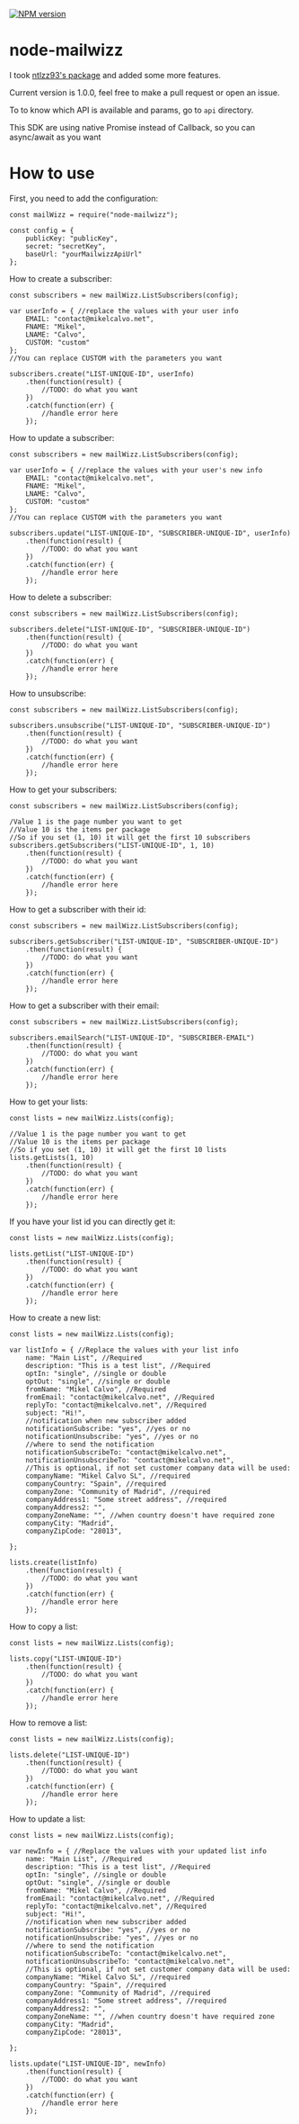 
[![NPM version][npm-version-image]][npm-url]
# node-mailwizz

I took [ntlzz93's package](https://github.com/ntlzz93/node-mailwizz-sdk) and added some more features.

Current version is 1.0.0, feel free to make a pull request  or open an issue.

To to know which API is available and params, go to `api` directory.

This SDK are using native Promise instead of Callback, so you can async/await as you want

How to use
====================
First, you need to add the configuration:
```
const mailWizz = require("node-mailwizz");

const config = {
    publicKey: "publicKey",
    secret: "secretKey",
    baseUrl: "yourMailwizzApiUrl"
};
```

How to create a subscriber:
```
const subscribers = new mailWizz.ListSubscribers(config);

var userInfo = { //replace the values with your user info
    EMAIL: "contact@mikelcalvo.net",
    FNAME: "Mikel",
    LNAME: "Calvo",
    CUSTOM: "custom"
};
//You can replace CUSTOM with the parameters you want

subscribers.create("LIST-UNIQUE-ID", userInfo)
    .then(function(result) {
        //TODO: do what you want
    })
    .catch(function(err) {
        //handle error here
    });
```

How to update a subscriber:
```
const subscribers = new mailWizz.ListSubscribers(config);

var userInfo = { //replace the values with your user's new info
    EMAIL: "contact@mikelcalvo.net",
    FNAME: "Mikel",
    LNAME: "Calvo",
    CUSTOM: "custom"
};
//You can replace CUSTOM with the parameters you want

subscribers.update("LIST-UNIQUE-ID", "SUBSCRIBER-UNIQUE-ID", userInfo)
    .then(function(result) {
        //TODO: do what you want
    })
    .catch(function(err) {
        //handle error here
    });
```

How to delete a subscriber:
```
const subscribers = new mailWizz.ListSubscribers(config);

subscribers.delete("LIST-UNIQUE-ID", "SUBSCRIBER-UNIQUE-ID")
    .then(function(result) {
        //TODO: do what you want
    })
    .catch(function(err) {
        //handle error here
    });
```

How to unsubscribe:
```
const subscribers = new mailWizz.ListSubscribers(config);

subscribers.unsubscribe("LIST-UNIQUE-ID", "SUBSCRIBER-UNIQUE-ID")
    .then(function(result) {
        //TODO: do what you want
    })
    .catch(function(err) {
        //handle error here
    });
```

How to get your subscribers:
```
const subscribers = new mailWizz.ListSubscribers(config);

/Value 1 is the page number you want to get
//Value 10 is the items per package
//So if you set (1, 10) it will get the first 10 subscribers
subscribers.getSubscribers("LIST-UNIQUE-ID", 1, 10)
    .then(function(result) {
        //TODO: do what you want
    })
    .catch(function(err) {
        //handle error here
    });
```

How to get a subscriber with their id:
```
const subscribers = new mailWizz.ListSubscribers(config);

subscribers.getSubscriber("LIST-UNIQUE-ID", "SUBSCRIBER-UNIQUE-ID")
    .then(function(result) {
        //TODO: do what you want
    })
    .catch(function(err) {
        //handle error here
    });
```

How to get a subscriber with their email:
```
const subscribers = new mailWizz.ListSubscribers(config);

subscribers.emailSearch("LIST-UNIQUE-ID", "SUBSCRIBER-EMAIL")
    .then(function(result) {
        //TODO: do what you want
    })
    .catch(function(err) {
        //handle error here
    });
```

How to get your lists:
```
const lists = new mailWizz.Lists(config);

//Value 1 is the page number you want to get
//Value 10 is the items per package
//So if you set (1, 10) it will get the first 10 lists
lists.getLists(1, 10)
    .then(function(result) {
        //TODO: do what you want
    })
    .catch(function(err) {
        //handle error here
    });
```

If you have your list id you can directly get it:
```
const lists = new mailWizz.Lists(config);

lists.getList("LIST-UNIQUE-ID")
    .then(function(result) {
        //TODO: do what you want
    })
    .catch(function(err) {
        //handle error here
    });
```

How to create a new list:
```
const lists = new mailWizz.Lists(config);

var listInfo = { //Replace the values with your list info
    name: "Main List", //Required
    description: "This is a test list", //Required
    optIn: "single", //single or double
    optOut: "single", //single or double
    fromName: "Mikel Calvo", //Required
    fromEmail: "contact@mikelcalvo.net", //Required
    replyTo: "contact@mikelcalvo.net", //Required
    subject: "Hi!",
    //notification when new subscriber added
    notificationSubscribe: "yes", //yes or no
    notificationUnsubscribe: "yes", //yes or no
    //where to send the notification
    notificationSubscribeTo: "contact@mikelcalvo.net",
    notificationUnsubscribeTo: "contact@mikelcalvo.net",
    //This is optional, if not set customer company data will be used:
    companyName: "Mikel Calvo SL", //required
    companyCountry: "Spain", //required
    companyZone: "Community of Madrid", //required
    companyAddress1: "Some street address", //required
    companyAddress2: "",
    companyZoneName: "", //when country doesn't have required zone
    companyCity: "Madrid",
    companyZipCode: "28013",

};

lists.create(listInfo)
    .then(function(result) {
        //TODO: do what you want
    })
    .catch(function(err) {
        //handle error here
    });
```

How to copy a list:
```
const lists = new mailWizz.Lists(config);

lists.copy("LIST-UNIQUE-ID")
    .then(function(result) {
        //TODO: do what you want
    })
    .catch(function(err) {
        //handle error here
    });
```

How to remove a list:
```
const lists = new mailWizz.Lists(config);

lists.delete("LIST-UNIQUE-ID")
    .then(function(result) {
        //TODO: do what you want
    })
    .catch(function(err) {
        //handle error here
    });
```
How to update a list:
```
const lists = new mailWizz.Lists(config);

var newInfo = { //Replace the values with your updated list info
    name: "Main List", //Required
    description: "This is a test list", //Required
    optIn: "single", //single or double
    optOut: "single", //single or double
    fromName: "Mikel Calvo", //Required
    fromEmail: "contact@mikelcalvo.net", //Required
    replyTo: "contact@mikelcalvo.net", //Required
    subject: "Hi!",
    //notification when new subscriber added
    notificationSubscribe: "yes", //yes or no
    notificationUnsubscribe: "yes", //yes or no
    //where to send the notification
    notificationSubscribeTo: "contact@mikelcalvo.net",
    notificationUnsubscribeTo: "contact@mikelcalvo.net",
    //This is optional, if not set customer company data will be used:
    companyName: "Mikel Calvo SL", //required
    companyCountry: "Spain", //required
    companyZone: "Community of Madrid", //required
    companyAddress1: "Some street address", //required
    companyAddress2: "",
    companyZoneName: "", //when country doesn't have required zone
    companyCity: "Madrid",
    companyZipCode: "28013",

};

lists.update("LIST-UNIQUE-ID", newInfo)
    .then(function(result) {
        //TODO: do what you want
    })
    .catch(function(err) {
        //handle error here
    });
```
[npm-url]: https://npmjs.org/package/node-mailwizz
[npm-version-image]: http://img.shields.io/npm/v/node-mailwizz.svg?style=flat
